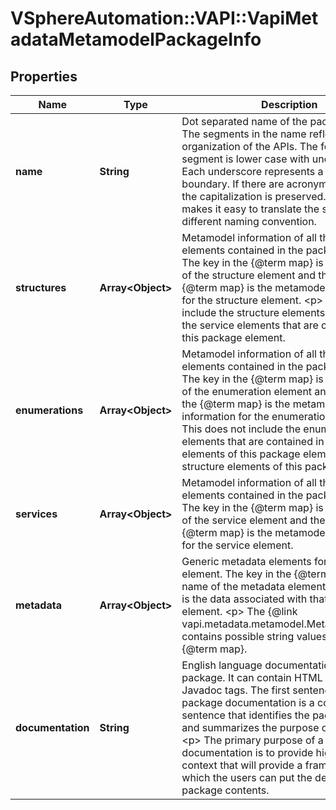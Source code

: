 # VSphereAutomation::VAPI::VapiMetadataMetamodelPackageInfo

## Properties
Name | Type | Description | Notes
------------ | ------------- | ------------- | -------------
**name** | **String** | Dot separated name of the package element. The segments in the name reflect the organization of the APIs. The format of each segment is lower case with underscores. Each underscore represents a word boundary. If there are acronyms in the word, the capitalization is preserved. This format makes it easy to translate the segment into a different naming convention. | [optional] 
**structures** | **Array&lt;Object&gt;** | Metamodel information of all the structure elements contained in the package element. The key in the {@term map} is the identifier of the structure element and the value in the {@term map} is the metamodel information for the structure element. &lt;p&gt; This does not include the structure elements contained in the service elements that are contained in this package element. | [optional] 
**enumerations** | **Array&lt;Object&gt;** | Metamodel information of all the enumeration elements contained in the package element. The key in the {@term map} is the identifier of the enumeration element and the value in the {@term map} is the metamodel information for the enumeration element. &lt;p&gt; This does not include the enumeration elements that are contained in the service elements of this package element or structure elements of this package element. | [optional] 
**services** | **Array&lt;Object&gt;** | Metamodel information of all the service elements contained in the package element. The key in the {@term map} is the identifier of the service element and the value in the {@term map} is the metamodel information for the service element. | [optional] 
**metadata** | **Array&lt;Object&gt;** | Generic metadata elements for the package element. The key in the {@term map} is the name of the metadata element and the value is the data associated with that metadata element. &lt;p&gt; The {@link vapi.metadata.metamodel.MetadataIdentifier} contains possible string values for keys in the {@term map}. | [optional] 
**documentation** | **String** | English language documentation for a package. It can contain HTML markup and Javadoc tags. The first sentence of the package documentation is a complete sentence that identifies the package by name and summarizes the purpose of the package. &lt;p&gt; The primary purpose of a package documentation is to provide high-level context that will provide a framework in which the users can put the detail about the package contents. | [optional] 


